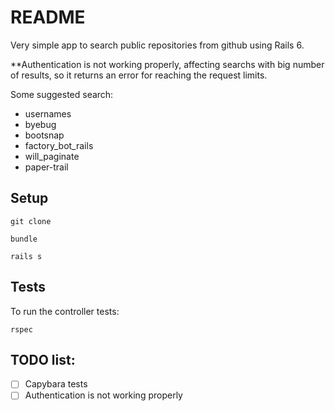 # README

Very simple app to search public repositories from github using Rails 6.

**Authentication is not working properly, affecting searchs with big number of results, so it returns an error for reaching the request limits.

Some suggested search:
 - usernames
 - byebug
 - bootsnap
 - factory_bot_rails
 - will_paginate
 - paper-trail

## Setup
`git clone `

`bundle`

`rails s`

## Tests
To run the controller tests:

`rspec`

## TODO list:
- [ ] Capybara tests
- [ ] Authentication is not working properly
